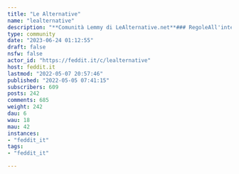 ```yaml
---
title: "Le Alternative" 
name: "lealternative"
description: "**Comunità Lemmy di LeAlternative.net**### RegoleAll'interno di questa comunità è necessario parlare in italiano.✍️ Sono ben accettati i post che parlano di privacy, open source, fediverso e in generale richieste di supporto su applicazioni alternative (suggerimenti, novità etc).🏳️\u200d🌈 Come sempre sono graditi toni concilianti e non offensivi, pertanto offese personali verranno cancellate.### Cosa non postare🚫 Evitare notizie provenienti da **siti non affidabili**, tendenzialmente teniamo molto in considerazione la **Black List di Butac**: https://www.butac.it/the-black-list/ anche se ovviamente non è una lista esaustiva.### Informazioni generali📌 Ogni post di questa comunità verrà pubblicato in automatico sul canale Telegram https://t.me/LeAlternativeFresh per ingrandire la comunità e per condividere il più possibile le informazioni."
type: community
date: "2023-06-24 01:12:55"
draft: false
nsfw: false
actor_id: "https://feddit.it/c/lealternative"
host: feddit.it
lastmod: "2022-05-07 20:57:46"
published: "2022-05-05 07:41:15"
subscribers: 609
posts: 242
comments: 685
weight: 242
dau: 6
wau: 18
mau: 42
instances:
- "feddit_it"
tags: 
- "feddit_it"

---
```

